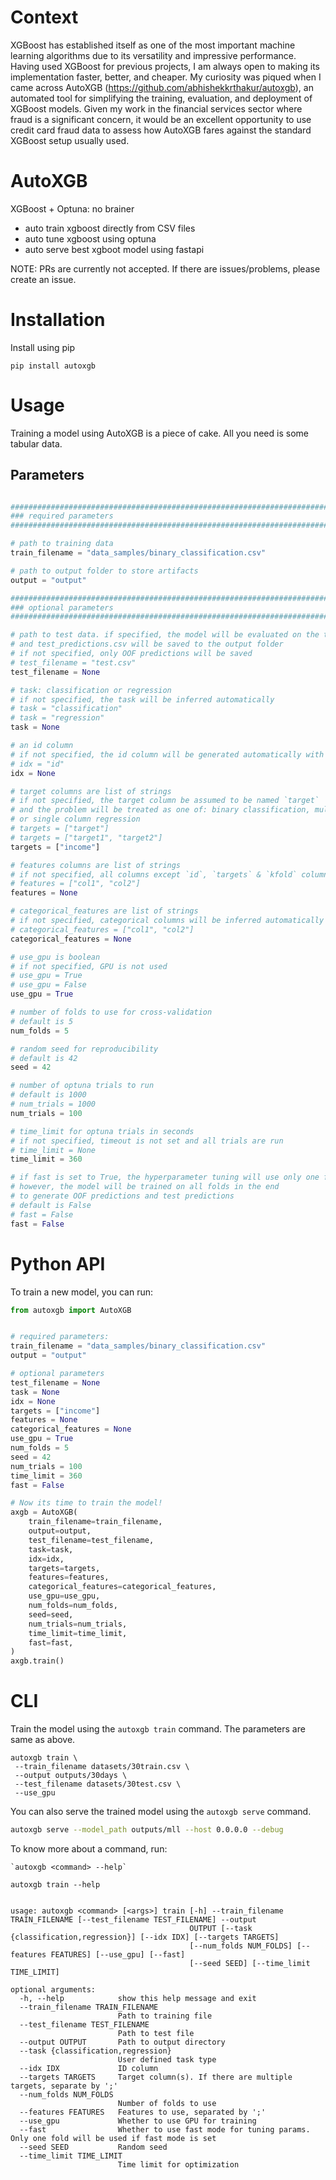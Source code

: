 # Context
XGBoost has established itself as one of the most important machine learning algorithms due to its versatility and impressive performance. 
Having used XGBoost for previous projects, I am always open to making its implementation faster, better, and cheaper.
My curiosity was piqued when I came across AutoXGB (https://github.com/abhishekkrthakur/autoxgb), an automated tool for simplifying the training, evaluation, and deployment of XGBoost models. 
Given my work in the financial services sector where fraud is a significant concern, it would be an excellent opportunity to use credit card fraud data to assess how AutoXGB fares against the standard XGBoost setup usually used.


# AutoXGB

XGBoost + Optuna:  no brainer

- auto train xgboost directly from CSV files
- auto tune xgboost using optuna
- auto serve best xgboot model using fastapi

NOTE: PRs are currently not accepted. If there are issues/problems, please create an issue.

# Installation

Install using pip

    pip install autoxgb


# Usage
Training a model using AutoXGB is a piece of cake. All you need is some tabular data.

## Parameters

```python

###############################################################################
### required parameters
###############################################################################

# path to training data
train_filename = "data_samples/binary_classification.csv"

# path to output folder to store artifacts
output = "output"

###############################################################################
### optional parameters
###############################################################################

# path to test data. if specified, the model will be evaluated on the test data
# and test_predictions.csv will be saved to the output folder
# if not specified, only OOF predictions will be saved
# test_filename = "test.csv"
test_filename = None

# task: classification or regression
# if not specified, the task will be inferred automatically
# task = "classification"
# task = "regression"
task = None

# an id column
# if not specified, the id column will be generated automatically with the name `id`
# idx = "id"
idx = None

# target columns are list of strings
# if not specified, the target column be assumed to be named `target`
# and the problem will be treated as one of: binary classification, multiclass classification,
# or single column regression
# targets = ["target"]
# targets = ["target1", "target2"]
targets = ["income"]

# features columns are list of strings
# if not specified, all columns except `id`, `targets` & `kfold` columns will be used
# features = ["col1", "col2"]
features = None

# categorical_features are list of strings
# if not specified, categorical columns will be inferred automatically
# categorical_features = ["col1", "col2"]
categorical_features = None

# use_gpu is boolean
# if not specified, GPU is not used
# use_gpu = True
# use_gpu = False
use_gpu = True

# number of folds to use for cross-validation
# default is 5
num_folds = 5

# random seed for reproducibility
# default is 42
seed = 42

# number of optuna trials to run
# default is 1000
# num_trials = 1000
num_trials = 100

# time_limit for optuna trials in seconds
# if not specified, timeout is not set and all trials are run
# time_limit = None
time_limit = 360

# if fast is set to True, the hyperparameter tuning will use only one fold
# however, the model will be trained on all folds in the end
# to generate OOF predictions and test predictions
# default is False
# fast = False
fast = False
```

# Python API

To train a new model, you can run:

```python
from autoxgb import AutoXGB


# required parameters:
train_filename = "data_samples/binary_classification.csv"
output = "output"

# optional parameters
test_filename = None
task = None
idx = None
targets = ["income"]
features = None
categorical_features = None
use_gpu = True
num_folds = 5
seed = 42
num_trials = 100
time_limit = 360
fast = False

# Now its time to train the model!
axgb = AutoXGB(
    train_filename=train_filename,
    output=output,
    test_filename=test_filename,
    task=task,
    idx=idx,
    targets=targets,
    features=features,
    categorical_features=categorical_features,
    use_gpu=use_gpu,
    num_folds=num_folds,
    seed=seed,
    num_trials=num_trials,
    time_limit=time_limit,
    fast=fast,
)
axgb.train()
```

# CLI

Train the model using the `autoxgb train` command. The parameters are same as above.

```
autoxgb train \
 --train_filename datasets/30train.csv \
 --output outputs/30days \
 --test_filename datasets/30test.csv \
 --use_gpu
```

You can also serve the trained model using the `autoxgb serve` command.

```bash
autoxgb serve --model_path outputs/mll --host 0.0.0.0 --debug
```

To know more about a command, run:

    `autoxgb <command> --help` 

```
autoxgb train --help


usage: autoxgb <command> [<args>] train [-h] --train_filename TRAIN_FILENAME [--test_filename TEST_FILENAME] --output
                                        OUTPUT [--task {classification,regression}] [--idx IDX] [--targets TARGETS]
                                        [--num_folds NUM_FOLDS] [--features FEATURES] [--use_gpu] [--fast]
                                        [--seed SEED] [--time_limit TIME_LIMIT]

optional arguments:
  -h, --help            show this help message and exit
  --train_filename TRAIN_FILENAME
                        Path to training file
  --test_filename TEST_FILENAME
                        Path to test file
  --output OUTPUT       Path to output directory
  --task {classification,regression}
                        User defined task type
  --idx IDX             ID column
  --targets TARGETS     Target column(s). If there are multiple targets, separate by ';'
  --num_folds NUM_FOLDS
                        Number of folds to use
  --features FEATURES   Features to use, separated by ';'
  --use_gpu             Whether to use GPU for training
  --fast                Whether to use fast mode for tuning params. Only one fold will be used if fast mode is set
  --seed SEED           Random seed
  --time_limit TIME_LIMIT
                        Time limit for optimization
```
